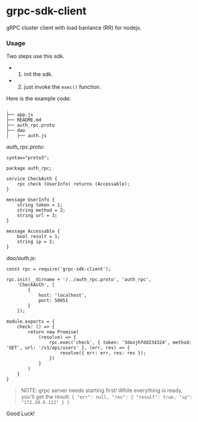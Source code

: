 grpc-sdk-client
===

gRPC cluster client with load banlance (RR) for nodejs.

### Usage

Two steps use this sdk.

- 1. init the sdk.
- 2. just invoke the `exec()` function.

Here is the example code:

```
.
├── app.js
├── README.md
├── auth_rpc.proto
├── dao
│   ├── auth.js
```

*auth_rpc.proto*:

```
syntax="proto3";

package auth_rpc;

service CheckAuth {
    rpc check (UserInfo) returns (Accessable);
}   

message UserInfo {
    string token = 1;
    string method = 2;
    string url = 3;
}

message Accessable {
    bool result = 1;
    string ip = 2;
}
```

*dao/auth.js*:

```
const rpc = require('grpc-sdk-client');

rpc.init(__dirname + '/../auth_rpc.proto', 'auth_rpc',
    'CheckAuth', [
        {
            host: 'localhost',
            port: 50051
        }
    ]);

module.exports = {
    check: () => {
        return new Promise(
            (resolve) => {
                rpc.exec('check', { token: '3doojhfdd234324', method: 'GET', url: '/v1/api/users' }, (err, res) => {
                    resolve({ err: err, res: res });
                })
            }
        )
    }
}

```

> NOTE: grpc server needs starting first! While everything is ready, you'll get the result: `{
  "err": null,
  "res": {
    "result": true,
    "ip": "172.20.9.112"
  }
}`

Good Luck!
